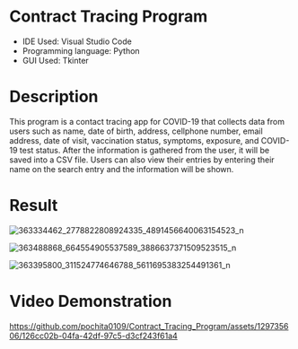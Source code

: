 # Contract Tracing Program

- IDE Used: Visual Studio Code
- Programming language: Python
- GUI Used: Tkinter

# Description

This program is a contact tracing app for COVID-19 that collects data from users such as name, date of birth, address, cellphone number, email address, date of visit, vaccination status, symptoms, exposure, and COVID-19 test status. After the information is gathered from the user, it will be saved into a CSV file. Users can also view their entries by entering their name on the search entry and the information will be shown.

# Result
![363334462_2778822808924335_4891456640063154523_n](https://github.com/pochita0109/Contract_Tracing_Program/assets/129735606/334311f7-f79e-4a31-941d-9b972a21a153)

![363488868_664554905537589_3886637371509523515_n](https://github.com/pochita0109/Contract_Tracing_Program/assets/129735606/48eb09a6-cd4f-4f3e-8e89-9f0565161e7b)

![363395800_311524774646788_5611695383254491361_n](https://github.com/pochita0109/Contract_Tracing_Program/assets/129735606/ec2ac148-fac9-49a4-8cc1-085c0bf7f51c)

# Video Demonstration



https://github.com/pochita0109/Contract_Tracing_Program/assets/129735606/126cc02b-04fa-42df-97c5-d3cf243f61a4


